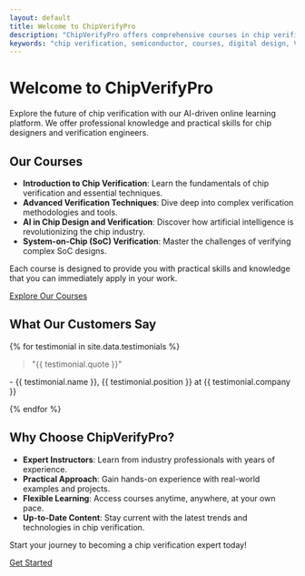 ```yaml
---
layout: default
title: Welcome to ChipVerifyPro
description: "ChipVerifyPro offers comprehensive courses in chip verification, helping you master the skills needed in the semiconductor industry."
keywords: "chip verification, semiconductor, courses, digital design, VLSI"
---
```


# Welcome to ChipVerifyPro

Explore the future of chip verification with our AI-driven online learning platform. We offer professional knowledge and practical skills for chip designers and verification engineers.

## Our Courses

- **Introduction to Chip Verification**: Learn the fundamentals of chip verification and essential techniques.
- **Advanced Verification Techniques**: Dive deep into complex verification methodologies and tools.
- **AI in Chip Design and Verification**: Discover how artificial intelligence is revolutionizing the chip industry.
- **System-on-Chip (SoC) Verification**: Master the challenges of verifying complex SoC designs.

Each course is designed to provide you with practical skills and knowledge that you can immediately apply in your work.

[Explore Our Courses](/courses)

## What Our Customers Say

{% for testimonial in site.data.testimonials %}
<div class="testimonial">
  <blockquote>"{{ testimonial.quote }}"</blockquote>
  <p class="author">- {{ testimonial.name }}, {{ testimonial.position }} at {{ testimonial.company }}</p>
</div>
{% endfor %}

## Why Choose ChipVerifyPro?

- **Expert Instructors**: Learn from industry professionals with years of experience.
- **Practical Approach**: Gain hands-on experience with real-world examples and projects.
- **Flexible Learning**: Access courses anytime, anywhere, at your own pace.
- **Up-to-Date Content**: Stay current with the latest trends and technologies in chip verification.

Start your journey to becoming a chip verification expert today!

[Get Started](/register)
